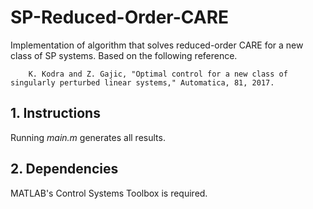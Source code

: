 # SP-Reduced-Order-CARE
Implementation of algorithm that solves reduced-order CARE for a new class of SP systems. Based on the following reference.


		K. Kodra and Z. Gajic, "Optimal control for a new class of singularly perturbed linear systems," Automatica, 81, 2017.

## 1. Instructions

Running _main.m_ generates all results.

## 2. Dependencies

MATLAB's Control Systems Toolbox is required.
